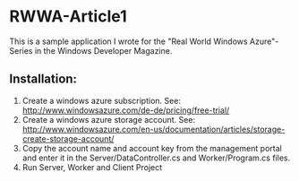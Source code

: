 RWWA-Article1
=============

This is a sample application I wrote for the "Real World Windows Azure"-Series in the Windows Developer Magazine.

Installation:
-------------
1. Create a windows azure subscription. See: http://www.windowsazure.com/de-de/pricing/free-trial/
2. Create a windows azure storage account. See: http://www.windowsazure.com/en-us/documentation/articles/storage-create-storage-account/
3. Copy the account name and account key from the management portal and enter it in the Server/DataController.cs and Worker/Program.cs files.
4. Run Server, Worker and Client Project
